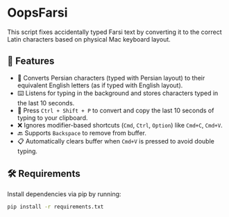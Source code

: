 # OopsFarsi

This script fixes accidentally typed Farsi text by converting it to the correct Latin characters based on physical Mac keyboard layout.

## 🚀 Features

- 🔡 Converts Persian characters (typed with Persian layout) to their equivalent English letters (as if typed with English layout).
- ⌨️ Listens for typing in the background and stores characters typed in the last 10 seconds.
- 🧠 Press `Ctrl + Shift + P` to convert and copy the last 10 seconds of typing to your clipboard.
- ❌ Ignores modifier-based shortcuts (`Cmd`, `Ctrl`, `Option`) like `Cmd+C`, `Cmd+V`.
- 🔙 Supports `Backspace` to remove from buffer.
- 📋 Automatically clears buffer when `Cmd+V` is pressed to avoid double typing.

## 🛠 Requirements

Install dependencies via pip by running:

```bash
pip install -r requirements.txt
